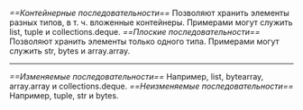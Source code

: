 *==Контейнерные последовательности==* Позволяют хранить элементы разных типов, в т. ч. вложенные контейнеры. Примерами могут служить list, tuple и collections.deque. 
*==Плоские последовательности==* Позволяют хранить элементы только одного типа. Примерами могут служить str, bytes и array.array.

-------------
*==Изменяемые последовательности==* Например, list, bytearray, array.array и collections.deque. *==Неизменяемые последовательности==* Например, tuple, str и bytes.
